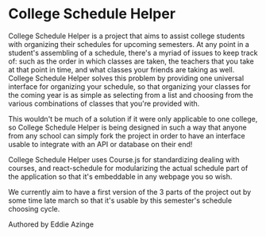 # College Schedule Helper

College Schedule Helper is a project that aims to assist college students with organizing their schedules for upcoming semesters. At any point in a student's assembling of a schedule, there's a myriad of issues to keep track of: such as the order in which classes are taken, the teachers that you take at that point in time, and what classes your friends are taking as well. College Schedule Helper solves this problem by providing one universal interface for organizing your schedule, so that organizing your classes for the coming year is as simple as selecting from a list and choosing from the various combinations of classes that you're provided with.

This wouldn't be much of a solution if it were only applicable to one college, so College Schedule Helper is being designed in such a way that anyone from any school can simply fork the project in order to have an interface usable to integrate with an API or database on their end!

College Schedule Helper uses Course.js for standardizing dealing with courses, and react-schedule for modularizing the actual schedule part of the application so that it's embeddable in any webpage you so wish. 

We currently aim to have a first version of the 3 parts of the project out by some time late march so that it's usable by this semester's schedule choosing cycle.

Authored by Eddie Azinge
